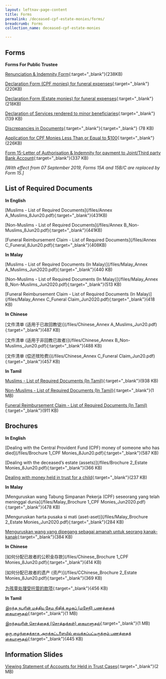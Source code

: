 ```yaml
---
layout: leftnav-page-content
title: Forms
permalink: /deceased-cpf-estate-monies/forms/
breadcrumb: Forms
collection_name: deceased-cpf-estate-monies

---
```


Forms
---

**Forms For Public Trustee**<br>

[Renunciation & Indemnity Form](/files/RenunciationandIndemnity(Form18)Feb2020.pdf){:target="_blank"}(238KB)

[Declaration Form (CPF monies) for funeral expenses](/Declarationform(CPFMonies)forfuneralexpenses(Form12).pdf){:target="_blank"}(220KB)

[Declaration Form (Estate monies) for funeral expenses](/Declarationform(EstateMonies)forfuneralexpenses(Form13).pdf){:target="_blank"}(218KB)

[Declaration of Services rendered to minor beneficiaries](/files/DeclarationofServicesrenderedtoMinor(Form17).pdf){:target="_blank"}(139 KB)

[Discrepancies in Documents](/files/DiscrepanciesinDocuments(Form7).pdf){:target="_blank"}{:target="_blank"} (78 KB)

[Application for CPF Monies Less Than or Equal to $100](/files/Form_10_feb2020.pdf){:target="_blank"}(226KB)

[Form 15-Letter of Authorisation & Indemnity for payment to Joint/Third party Bank Account](/files/latestForm15_feb2020.pdf){:target="_blank"}(337 KB)

*[With effect from 07 September 2019, Forms 15A and 15B/C are replaced by Form 15.]*

List of Required Documents
---

**In English**<br>

[Muslims - List of Required Documents](/files/Annex A_Muslims_8Jun20.pdf){:target="_blank"}(431KB)

[Non-Muslims - List of Required Documents](/files/Annex B_Non-Muslims_8Jun20.pdf){:target="_blank"}(441KB)

[Funeral Reimbursement Claim - List of Required Documents](/files/Annex C_Funeral_8Jun20.pdf){:target="_blank"}(408KB)

**In Malay**<br>

[Muslims - List of Required Documents (In Malay)](/files/Malay_Annex A_Muslims_Jun2020.pdf){:target="_blank"}(440 KB)

[Non-Muslims - List of Required Documents (In Malay)](/files/Malay_Annex B_Non-Muslims_Jun2020.pdf){:target="_blank"}(513 KB)

[Funeral Reimbursement Claim - List of Required Documents (In Malay)](/files/Malay_Annex C_Funeral Claim_Jun2020.pdf){:target="_blank"}(418 KB)

**In Chinese**<br>

[文件清单 (适用于已故回教徒)](/files/Chinese_Annex A_Muslims_Jun20.pdf){:target="_blank"}(487 KB)

[文件清单 (适用于非回教已故者)](/files/Chinese_Annex B_Non-Muslims_Jun20.pdf){:target="_blank"}(488 KB)

[文件清单 (偿还殡殓费)](/files/Chinese_Annex C_Funeral Claim_Jun20.pdf){:target="_blank"}(457 KB)

**In Tamil**<br>

[Muslims - List of Required Documents (In Tamil)](/files/TamilAnnexAMuslimsListofRequiredDocumentsFeb2020.pdf){:target="_blank"}(938 KB)

[Non-Muslims - List of Required Documents (In Tamil)](/files/TamilAnnexBNonMuslimsListofRequiredDocuments_Feb2020.pdf){:target="_blank"}(1 MB)

[Funeral Reimbursement Claim - List of Required Documents (In Tamil)](/files/Tamil_AnnexC_FuneralClaim_ListofRequiredDocuments_Feb2020.pdf){:target="_blank"}(911 KB)

Brochures
---

**In English**<br>

[Dealing with the Central Provident Fund (CPF) money of someone who has died](/files/Brochure 1_CPF Monies_8Jun20.pdf){:target="_blank"}(587 KB)

[Dealing with the deceased’s estate (assets)](/files/Brochure 2_Estate Monies_8Jun20.pdf){:target="_blank"}(366 KB)

[Dealing with money held in trust for a child](/files/Bro3_Held-in-TrustCases_Feb2020.pdf){:target="_blank"}(237 KB)

**In Malay**<br>

[Menguruskan wang Tabung Simpanan Pekerja (CPF) seseorang yang telah meninggal dunia](/files/Malay_Brochure 1_CPF Monies_Jun2020.pdf){:target="_blank"}(478 KB)

[Menguruskan harta pusaka si mati (aset-aset)](/files/Malay_Brochure 2_Estate Monies_Jun2020.pdf){:target="_blank"}(284 KB)

[Menguruskan wang yang dipegang sebagai amanah untuk seorang kanak-kanak](/files/Malay_Brochure3_Held-in-TrustCases_Feb2020.pdf){:target="_blank"}(384 KB)

**In Chinese**<br>

[如何分配已故者的公积金存款](/files/Chinese_Brochure 1_CPF Monies_8Jun20.pdf){:target="_blank"}(414 KB)

[如何分配已故者的遗产 (资产)](/files/CChinese_Brochure 2_Estate Monies_8Jun20.pdf){:target="_blank"}(369 KB)

[为孩童处理受托管的款项](/files/Chinese_Brochure3_Held-in-TrustCases_Feb2020.pdf){:target="_blank"}(456 KB)

**In Tamil**<br>

[இறந்த நபரின் மத்திய சேம நிதிக் கழகப் (மசேநி) பணத்தைக் கையாளுதல்](/files/Tamil_Brochure1_CPFMonies_Feb2020.pdf){:target="_blank"}(1 MB)

[இறந்தவரின் சொத்தைக் (சொத்துக்கள்) கையாளுதல்](/files/Tamil_Brochure2_EstateMonies_Feb2020.pdf){:target="_blank"}(1 MB)

[ஒரு குழந்தைக்காக அறக்கட்டளையில் வைக்கப்பட்டிருக்கும் பணத்தைக் கையாளுதல்](/files/Tamil_Brochure3_Held-in-TrustCases_Feb2020.pdf){:target="_blank"}(445 KB)

Information Slides
---

[Viewing Statement of Accounts for Held in Trust Cases](/files/ViewingStatementofAccountsforHeldinTrustCases.pdf){:target="_blank"}(2 MB)
